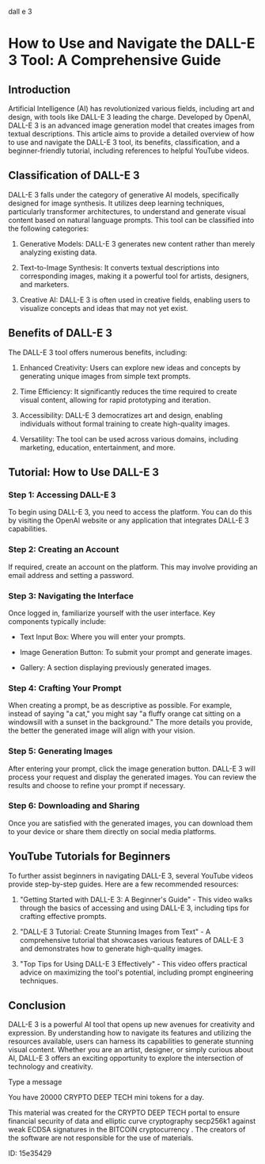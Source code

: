 dall e 3
# How to Use and Navigate the DALL-E 3 Tool: A Comprehensive Guide



## Introduction



Artificial Intelligence (AI) has revolutionized various fields, including art and design, with tools like DALL-E 3 leading the charge. Developed by OpenAI, DALL-E 3 is an advanced image generation model that creates images from textual descriptions. This article aims to provide a detailed overview of how to use and navigate the DALL-E 3 tool, its benefits, classification, and a beginner-friendly tutorial, including references to helpful YouTube videos.



## Classification of DALL-E 3



DALL-E 3 falls under the category of generative AI models, specifically designed for image synthesis. It utilizes deep learning techniques, particularly transformer architectures, to understand and generate visual content based on natural language prompts. This tool can be classified into the following categories:



1. Generative Models: DALL-E 3 generates new content rather than merely analyzing existing data.

2. Text-to-Image Synthesis: It converts textual descriptions into corresponding images, making it a powerful tool for artists, designers, and marketers.

3. Creative AI: DALL-E 3 is often used in creative fields, enabling users to visualize concepts and ideas that may not yet exist.



## Benefits of DALL-E 3



The DALL-E 3 tool offers numerous benefits, including:



1. Enhanced Creativity: Users can explore new ideas and concepts by generating unique images from simple text prompts.

2. Time Efficiency: It significantly reduces the time required to create visual content, allowing for rapid prototyping and iteration.

3. Accessibility: DALL-E 3 democratizes art and design, enabling individuals without formal training to create high-quality images.

4. Versatility: The tool can be used across various domains, including marketing, education, entertainment, and more.



## Tutorial: How to Use DALL-E 3



### Step 1: Accessing DALL-E 3



To begin using DALL-E 3, you need to access the platform. You can do this by visiting the OpenAI website or any application that integrates DALL-E 3 capabilities.



### Step 2: Creating an Account



If required, create an account on the platform. This may involve providing an email address and setting a password.



### Step 3: Navigating the Interface



Once logged in, familiarize yourself with the user interface. Key components typically include:



- Text Input Box: Where you will enter your prompts.

- Image Generation Button: To submit your prompt and generate images.

- Gallery: A section displaying previously generated images.



### Step 4: Crafting Your Prompt



When creating a prompt, be as descriptive as possible. For example, instead of saying "a cat," you might say "a fluffy orange cat sitting on a windowsill with a sunset in the background." The more details you provide, the better the generated image will align with your vision.



### Step 5: Generating Images



After entering your prompt, click the image generation button. DALL-E 3 will process your request and display the generated images. You can review the results and choose to refine your prompt if necessary.



### Step 6: Downloading and Sharing



Once you are satisfied with the generated images, you can download them to your device or share them directly on social media platforms.



## YouTube Tutorials for Beginners



To further assist beginners in navigating DALL-E 3, several YouTube videos provide step-by-step guides. Here are a few recommended resources:



1. "Getting Started with DALL-E 3: A Beginner's Guide" - This video walks through the basics of accessing and using DALL-E 3, including tips for crafting effective prompts.

2. "DALL-E 3 Tutorial: Create Stunning Images from Text" - A comprehensive tutorial that showcases various features of DALL-E 3 and demonstrates how to generate high-quality images.

3. "Top Tips for Using DALL-E 3 Effectively" - This video offers practical advice on maximizing the tool's potential, including prompt engineering techniques.



## Conclusion



DALL-E 3 is a powerful AI tool that opens up new avenues for creativity and expression. By understanding how to navigate its features and utilizing the resources available, users can harness its capabilities to generate stunning visual content. Whether you are an artist, designer, or simply curious about AI, DALL-E 3 offers an exciting opportunity to explore the intersection of technology and creativity.



Type a message

You have 20000 CRYPTO DEEP TECH mini tokens for a day.


This material was created for the  CRYPTO DEEP TECH portal  to ensure financial security of data and elliptic curve cryptography  secp256k1 against weak ECDSA  signatures   in the  BITCOIN cryptocurrency . The creators of the software are not responsible for the use of materials.

 ID: 15e35429
